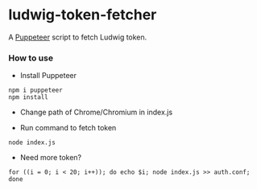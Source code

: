 # ludwig-token-fetcher

A [Puppeteer](https://github.com/GoogleChrome/puppeteer) script to fetch Ludwig token.

### How to use

- Install Puppeteer
```
npm i puppeteer
npm install
```

- Change path of Chrome/Chromium in index.js

- Run command to fetch token
```
node index.js
```
- Need more token?
```
for ((i = 0; i < 20; i++)); do echo $i; node index.js >> auth.conf; done
```
